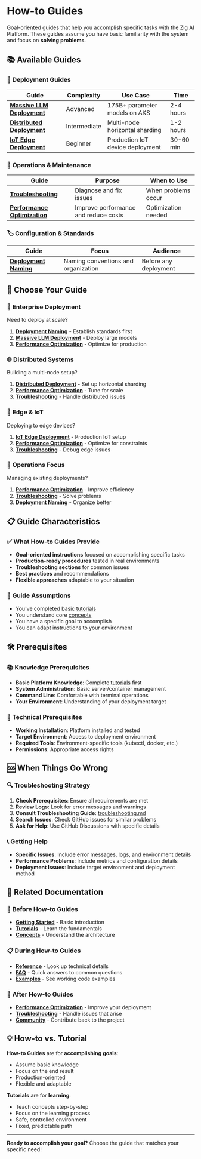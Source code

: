 # How-to Guides

Goal-oriented guides that help you accomplish specific tasks with the Zig AI Platform. These guides assume you have basic familiarity with the system and focus on **solving problems**.

## 📚 Available Guides

### 🚀 **Deployment Guides**
| Guide | Complexity | Use Case | Time |
|-------|------------|----------|------|
| [**Massive LLM Deployment**](massive-llm-deployment.md) | Advanced | 175B+ parameter models on AKS | 2-4 hours |
| [**Distributed Deployment**](distributed-deployment.md) | Intermediate | Multi-node horizontal sharding | 1-2 hours |
| [**IoT Edge Deployment**](iot-edge-deployment.md) | Beginner | Production IoT device deployment | 30-60 min |

### 🔧 **Operations & Maintenance**
| Guide | Purpose | When to Use |
|-------|---------|-------------|
| [**Troubleshooting**](troubleshooting.md) | Diagnose and fix issues | When problems occur |
| [**Performance Optimization**](performance-optimization.md) | Improve performance and reduce costs | Optimization needed |

### 🏷️ **Configuration & Standards**
| Guide | Focus | Audience |
|-------|-------|----------|
| [**Deployment Naming**](deployment-naming.md) | Naming conventions and organization | Before any deployment |

## 🎯 Choose Your Guide

### 🏢 **Enterprise Deployment**
Need to deploy at scale?
1. [**Deployment Naming**](deployment-naming.md) - Establish standards first
2. [**Massive LLM Deployment**](massive-llm-deployment.md) - Deploy large models
3. [**Performance Optimization**](performance-optimization.md) - Optimize for production

### 🌐 **Distributed Systems**
Building a multi-node setup?
1. [**Distributed Deployment**](distributed-deployment.md) - Set up horizontal sharding
2. [**Performance Optimization**](performance-optimization.md) - Tune for scale
3. [**Troubleshooting**](troubleshooting.md) - Handle distributed issues

### 📱 **Edge & IoT**
Deploying to edge devices?
1. [**IoT Edge Deployment**](iot-edge-deployment.md) - Production IoT setup
2. [**Performance Optimization**](performance-optimization.md) - Optimize for constraints
3. [**Troubleshooting**](troubleshooting.md) - Debug edge issues

### 🔧 **Operations Focus**
Managing existing deployments?
1. [**Performance Optimization**](performance-optimization.md) - Improve efficiency
2. [**Troubleshooting**](troubleshooting.md) - Solve problems
3. [**Deployment Naming**](deployment-naming.md) - Organize better

## 📋 Guide Characteristics

### ✅ **What How-to Guides Provide**
- **Goal-oriented instructions** focused on accomplishing specific tasks
- **Production-ready procedures** tested in real environments
- **Troubleshooting sections** for common issues
- **Best practices** and recommendations
- **Flexible approaches** adaptable to your situation

### 🎯 **Guide Assumptions**
- You've completed basic [tutorials](../tutorials/)
- You understand core [concepts](../concepts/)
- You have a specific goal to accomplish
- You can adapt instructions to your environment

## 🛠️ Prerequisites

### 📚 **Knowledge Prerequisites**
- **Basic Platform Knowledge**: Complete [tutorials](../tutorials/) first
- **System Administration**: Basic server/container management
- **Command Line**: Comfortable with terminal operations
- **Your Environment**: Understanding of your deployment target

### 🔧 **Technical Prerequisites**
- **Working Installation**: Platform installed and tested
- **Target Environment**: Access to deployment environment
- **Required Tools**: Environment-specific tools (kubectl, docker, etc.)
- **Permissions**: Appropriate access rights

## 🆘 When Things Go Wrong

### 🔍 **Troubleshooting Strategy**
1. **Check Prerequisites**: Ensure all requirements are met
2. **Review Logs**: Look for error messages and warnings
3. **Consult Troubleshooting Guide**: [troubleshooting.md](troubleshooting.md)
4. **Search Issues**: Check GitHub issues for similar problems
5. **Ask for Help**: Use GitHub Discussions with specific details

### 📞 **Getting Help**
- **Specific Issues**: Include error messages, logs, and environment details
- **Performance Problems**: Include metrics and configuration details
- **Deployment Issues**: Include target environment and deployment method

## 🔄 Related Documentation

### 📖 **Before How-to Guides**
- **[Getting Started](../getting-started.md)** - Basic introduction
- **[Tutorials](../tutorials/)** - Learn the fundamentals
- **[Concepts](../concepts/)** - Understand the architecture

### 📋 **During How-to Guides**
- **[Reference](../reference/)** - Look up technical details
- **[FAQ](../faq.md)** - Quick answers to common questions
- **[Examples](../../examples/)** - See working code examples

### 🎯 **After How-to Guides**
- **[Performance Optimization](performance-optimization.md)** - Improve your deployment
- **[Troubleshooting](troubleshooting.md)** - Handle issues that arise
- **[Community](../community/)** - Contribute back to the project

## 💡 How-to vs. Tutorial

**How-to Guides** are for **accomplishing goals**:
- Assume basic knowledge
- Focus on the end result
- Production-oriented
- Flexible and adaptable

**Tutorials** are for **learning**:
- Teach concepts step-by-step
- Focus on the learning process
- Safe, controlled environment
- Fixed, predictable path

---

**Ready to accomplish your goal?** Choose the guide that matches your specific need!
